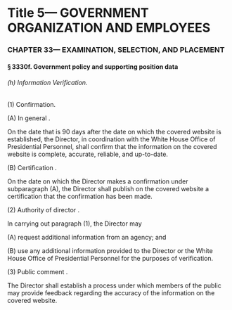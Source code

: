
# Title 5— GOVERNMENT ORGANIZATION AND EMPLOYEES
### CHAPTER 33— EXAMINATION, SELECTION, AND PLACEMENT
#### § 3330f. Government policy and supporting position data
###### (h) Information Verification.

(1) Confirmation.

(A) In general .

On the date that is 90 days after the date on which the covered website is established, the Director, in coordination with the White House Office of Presidential Personnel, shall confirm that the information on the covered website is complete, accurate, reliable, and up-to-date.

(B) Certification .

On the date on which the Director makes a confirmation under subparagraph (A), the Director shall publish on the covered website a certification that the confirmation has been made.

(2) Authority of director .

In carrying out paragraph (1), the Director may

(A) request additional information from an agency; and

(B) use any additional information provided to the Director or the White House Office of Presidential Personnel for the purposes of verification.

(3) Public comment .

The Director shall establish a process under which members of the public may provide feedback regarding the accuracy of the information on the covered website.
